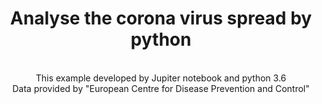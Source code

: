 
<div style="text-align:center"><h1>Analyse the corona virus spread by python</h1><br />
This example developed by Jupiter notebook and python 3.6<br />
Data provided by "European Centre for Disease Prevention and Control"</div>

